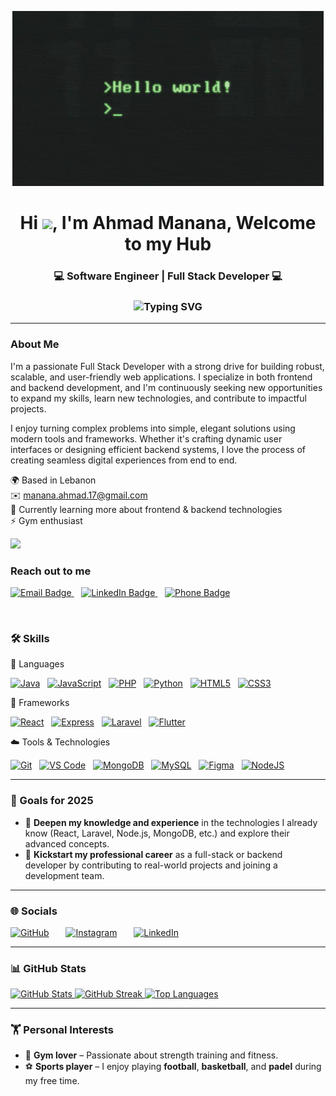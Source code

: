 <div align="center" >
  
![Hello World](./hello_world.gif)

  
  <h1>Hi <img src="https://user-images.githubusercontent.com/18350557/176309783-0785949b-9127-417c-8b55-ab5a4333674e.gif" width="30">, I'm Ahmad Manana, Welcome to my Hub</h1>

  <h3>💻 Software Engineer | Full Stack Developer 💻</h3>
<h3 align="center">
<img src="https://readme-typing-svg.demolab.com?font=Fira+Code&size=24&pause=1000&color=56D364&center=true&vCenter=true&width=500&lines=Software+Development+Passionate" alt="Typing SVG" />
</h3>

<hr />
  </div>

<h3>About Me</h3>
  <p>
    I'm a passionate Full Stack Developer with a strong drive for building robust, scalable, and user-friendly web applications. I specialize in both frontend and backend development, and I'm continuously seeking new opportunities to expand my skills, learn new technologies, and contribute to impactful projects.
  </p>
  <p>
    I enjoy turning complex problems into simple, elegant solutions using modern tools and frameworks. Whether it's crafting dynamic user interfaces or designing efficient backend systems, I love the process of creating seamless digital experiences from end to end.
  </p>

  <p>
    🌍 Based in Lebanon <br />
    ✉️ <a href="mailto:manana.ahmad.17@gmail.com">manana.ahmad.17@gmail.com</a> <br />
    🧠 Currently learning more about frontend & backend technologies <br />
    ⚡ Gym enthusiast
  </p>

  <a href="https://www.github.com/TheManana11" target="_blank" rel="noreferrer">
    <img src="https://img.shields.io/github/followers/TheManana11?logo=github&style=for-the-badge&color=ef4444&labelColor=1c1917" />
  </a>
  
</div>

<h3>Reach out to me</h3>
<p align="left"> <a href="mailto:manana.ahmad.17@gmail.com" target="_blank"> <img src="https://img.shields.io/badge/Email-manana.ahmad.17@gmail.com-D14836?style=for-the-badge&logo=gmail&logoColor=white" alt="Email Badge"/> </a> &nbsp;&nbsp;
<a href="https://www.linkedin.com/in/ahmad-manana" target="_blank"> <img src="https://img.shields.io/badge/LinkedIn-Ahmad_Manana-0A66C2?style=for-the-badge&logo=linkedin&logoColor=white" alt="LinkedIn Badge"/> </a> &nbsp;&nbsp;
<a href="tel:+96171236842"> <img src="https://img.shields.io/badge/Phone-+961%2071%20236%20842-25D366?style=for-the-badge&logo=whatsapp&logoColor=white" alt="Phone Badge"/> </a> </p>&nbsp;&nbsp;

### 🛠️ Skills

🧠 Languages
<p align="left"> <a href="https://www.oracle.com/java/" target="_blank" rel="noreferrer"><img src="https://raw.githubusercontent.com/danielcranney/readme-generator/main/public/icons/skills/java-colored.svg" width="36" height="36" alt="Java" title="Java"/></a>&nbsp;&nbsp; <a href="https://developer.mozilla.org/en-US/docs/Web/JavaScript" target="_blank" rel="noreferrer"><img src="https://raw.githubusercontent.com/danielcranney/readme-generator/main/public/icons/skills/javascript-colored.svg" width="36" height="36" alt="JavaScript" title="JavaScript"/></a>&nbsp;&nbsp; <a href="https://www.php.net/" target="_blank" rel="noreferrer"><img src="https://raw.githubusercontent.com/danielcranney/readme-generator/main/public/icons/skills/php-colored.svg" width="36" height="36" alt="PHP" title="PHP"/></a>&nbsp;&nbsp; <a href="https://www.python.org/" target="_blank" rel="noreferrer"><img src="https://raw.githubusercontent.com/danielcranney/readme-generator/main/public/icons/skills/python-colored.svg" width="36" height="36" alt="Python" title="Python"/></a>&nbsp;&nbsp; <a href="https://developer.mozilla.org/en-US/docs/Glossary/HTML5" target="_blank" rel="noreferrer"><img src="https://raw.githubusercontent.com/danielcranney/readme-generator/main/public/icons/skills/html5-colored.svg" width="36" height="36" alt="HTML5" title="HTML5"/></a>&nbsp;&nbsp; <a href="https://www.w3.org/TR/CSS/#css" target="_blank" rel="noreferrer"><img src="https://raw.githubusercontent.com/danielcranney/readme-generator/main/public/icons/skills/css3-colored.svg" width="36" height="36" alt="CSS3" title="CSS3"/></a> </p>

🧩 Frameworks
<p align="left"> <a href="https://reactjs.org/" target="_blank" rel="noreferrer"><img src="https://raw.githubusercontent.com/danielcranney/readme-generator/main/public/icons/skills/react-colored.svg" width="36" height="36" alt="React" title="React"/></a>&nbsp;&nbsp; <a href="https://expressjs.com/" target="_blank" rel="noreferrer"><img src="https://raw.githubusercontent.com/danielcranney/readme-generator/main/public/icons/skills/express-colored.svg" width="36" height="36" alt="Express" title="Express"/></a>&nbsp;&nbsp; <a href="https://laravel.com/" target="_blank" rel="noreferrer"><img src="https://raw.githubusercontent.com/danielcranney/readme-generator/main/public/icons/skills/laravel-colored.svg" width="36" height="36" alt="Laravel" title="Laravel"/></a>&nbsp;&nbsp; <a href="https://flutter.dev/" target="_blank" rel="noreferrer"><img src="https://raw.githubusercontent.com/danielcranney/readme-generator/main/public/icons/skills/flutter-colored.svg" width="36" height="36" alt="Flutter" title="Flutter"/></a> </p>

☁️ Tools & Technologies
<p align="left"> <a href="https://git-scm.com/" target="_blank" rel="noreferrer"><img src="https://raw.githubusercontent.com/danielcranney/readme-generator/main/public/icons/skills/git-colored.svg" width="36" height="36" alt="Git" title="Git"/></a>&nbsp;&nbsp; <a href="https://code.visualstudio.com/" target="_blank" rel="noreferrer"><img src="https://raw.githubusercontent.com/danielcranney/readme-generator/main/public/icons/skills/visualstudiocode-colored.svg" width="36" height="36" alt="VS Code" title="VS Code"/></a>&nbsp;&nbsp; <a href="https://www.mongodb.com/" target="_blank" rel="noreferrer"><img src="https://raw.githubusercontent.com/danielcranney/readme-generator/main/public/icons/skills/mongodb-colored.svg" width="36" height="36" alt="MongoDB" title="MongoDB"/></a>&nbsp;&nbsp; <a href="https://www.mysql.com/" target="_blank" rel="noreferrer"><img src="https://raw.githubusercontent.com/danielcranney/readme-generator/main/public/icons/skills/mysql-colored.svg" width="36" height="36" alt="MySQL" title="MySQL"/></a>&nbsp;&nbsp; <a href="https://www.figma.com/" target="_blank" rel="noreferrer"><img src="https://raw.githubusercontent.com/danielcranney/readme-generator/main/public/icons/skills/figma-colored.svg" width="36" height="36" alt="Figma" title="Figma"/></a>&nbsp;&nbsp; <a href="https://nodejs.org/en/" target="_blank" rel="noreferrer"><img src="https://raw.githubusercontent.com/danielcranney/readme-generator/main/public/icons/skills/nodejs-colored.svg" width="36" height="36" alt="NodeJS" title="NodeJS"/></a> </p>


---

### 🎯 Goals for 2025
- 🚀 **Deepen my knowledge and experience** in the technologies I already know (React, Laravel, Node.js, MongoDB, etc.) and explore their advanced concepts.
- 💼 **Kickstart my professional career** as a full-stack or backend developer by contributing to real-world projects and joining a development team.

---


### 🌐 Socials

<p align="left">
  <a href="https://www.github.com/TheManana11" target="_blank" rel="noreferrer" style="display:inline-block; margin-right: 15px; transition: transform 0.2s;">
    <img src="https://raw.githubusercontent.com/danielcranney/readme-generator/main/public/icons/socials/github.svg" width="32" height="32" alt="GitHub" onmouseover="this.parentElement.style.transform='translateY(-3px)'" onmouseout="this.parentElement.style.transform='translateY(0)'" />
  </a>&nbsp;&nbsp;
  
  <a href="http://www.instagram.com/ahmadmanana11" target="_blank" rel="noreferrer" style="display:inline-block; margin-right: 15px; transition: transform 0.2s;">
    <img src="https://raw.githubusercontent.com/danielcranney/readme-generator/main/public/icons/socials/instagram.svg" width="32" height="32" alt="Instagram" onmouseover="this.parentElement.style.transform='translateY(-3px)'" onmouseout="this.parentElement.style.transform='translateY(0)'" />
  </a>&nbsp;&nbsp;
  
  <a href="https://www.linkedin.com/in/ahmad-manana" target="_blank" rel="noreferrer" style="display:inline-block; transition: transform 0.2s;">
    <img src="https://raw.githubusercontent.com/danielcranney/readme-generator/main/public/icons/socials/linkedin.svg" width="32" height="32" alt="LinkedIn" onmouseover="this.parentElement.style.transform='translateY(-3px)'" onmouseout="this.parentElement.style.transform='translateY(0)'" />
  </a>&nbsp;&nbsp;
</p>


---

### 📊 GitHub Stats

<div align="left">
  <a href="http://www.github.com/TheManana11">
    <img src="https://github-readme-stats.vercel.app/api?username=TheManana11&show_icons=true&count_private=true&title_color=56D364&text_color=000000&icon_color=56D364&bg_color=ffffff&hide_border=true" alt="GitHub Stats" />
  </a>
  <a href="http://www.github.com/TheManana11">
    <img src="https://github-readme-streak-stats.herokuapp.com/?user=TheManana11&stroke=ffffff&background=ffffff&ring=56D364&fire=56D364&currStreakNum=000000&currStreakLabel=56D364&sideNums=000000&sideLabels=000000&dates=000000&hide_border=true" alt="GitHub Streak" />
  </a>
    <a href="https://github.com/TheManana11">
    <img src="https://github-readme-stats.vercel.app/api/top-langs/?username=TheManana11&langs_count=10&title_color=56D364&text_color=ffffff&icon_color=56D364&bg_color=000000&hide_border=true&locale=en&custom_title=Top%20Languages" alt="Top Languages" />
  </a>
</div>

---


### 🏋️ Personal Interests
- 💪 **Gym lover** – Passionate about strength training and fitness.
- ⚽ **Sports player** – I enjoy playing **football**, **basketball**, and **padel** during my free time.
